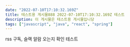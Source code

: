 ```yaml
---
date: "2022-07-10T17:10:32.169Z"
title: 테스트용 게시물888 2022-07-10T17:10:32.169Z 테스트
description: 이 게시물은 테스트용 게시물입니당
tags: ["javascript", "java", "react", "spring"]
---
```


rss 구독, 슬랙 알람 오는지 확인 테스트
